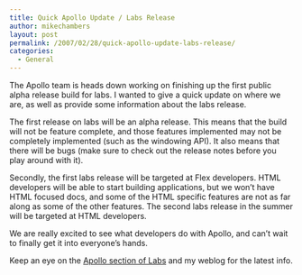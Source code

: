 ```yaml
---
title: Quick Apollo Update / Labs Release
author: mikechambers
layout: post
permalink: /2007/02/28/quick-apollo-update-labs-release/
categories:
  - General
---
```



The Apollo team is heads down working on finishing up the first public alpha release build for labs. I wanted to give a quick update on where we are, as well as provide some information about the labs release.

The first release on labs will be an alpha release. This means that the build will not be feature complete, and those features implemented may not be completely implemented (such as the windowing API). It also means that there will be bugs (make sure to check out the release notes before you play around with it).

Secondly, the first labs release will be targeted at Flex developers. HTML developers will be able to start building applications, but we won&#8217;t have HTML focused docs, and some of the HTML specific features are not as far along as some of the other features. The second labs release in the summer will be targeted at HTML developers.

We are really excited to see what developers do with Apollo, and can&#8217;t wait to finally get it into everyone&#8217;s hands.

Keep an eye on the [Apollo section of Labs][1] and my weblog for the latest info.

 [1]: http://www.adobe.com/go/apollo